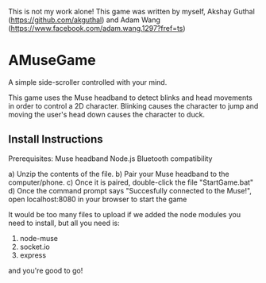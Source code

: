 This is not my work alone!
This game was written by myself, Akshay Guthal (https://github.com/akguthal) and Adam Wang (https://www.facebook.com/adam.wang.1297?fref=ts)

# AMuseGame

A simple side-scroller controlled with your mind.

This game uses the Muse headband to detect blinks and head movements in order to control a 2D character. Blinking causes the character to jump and moving the user's head down causes the character to duck. 

## Install Instructions

Prerequisites:
Muse headband
Node.js
Bluetooth compatibility

a) Unzip the contents of the file. 
b) Pair your Muse headband to the computer/phone.
c) Once it is paired, double-click the file "StartGame.bat"
d) Once the command prompt says "Succesfully connected to the Muse!", open localhost:8080 in your browser to start the game

It would be too many files to upload if we added the node modules you need to install, but all you need is:

1. node-muse
2. socket.io
3. express

and you're good to go!

